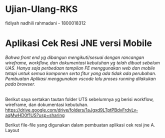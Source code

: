 # Ujian-Ulang-RKS
fidiyah nadhili rahmadani - 1800018312

# Aplikasi Cek Resi JNE versi Mobile
###### Bahwa front end yg dibangun mengikuti/sesuai dengan rancangan wireframe, workflow, dan dokumentasi kebutuhan yg telah dibuat sebelum UAS. Hanya saja perbedaan tampilan FE menggunakan web dan mobile tetapi untuk semua komponen serta fitur yang ada tidak ada perubahan. Pembuatan Aplikasi menggunakan vscode lalu proses running dilakukan pada browser.
Berikut saya sertakan tautan folder UTS sebelumnya yg berisi workflow, wireframe, dan dokumentasi kebutuhan.
https://drive.google.com/drive/folders/1aJgxd9LTptPBdvFrdvLv-aqMwHD0f1US?usp=sharing

Berikut file-file yang digunakan dalam pembuatan aplikasi cek resi jne
A. Layout
 
